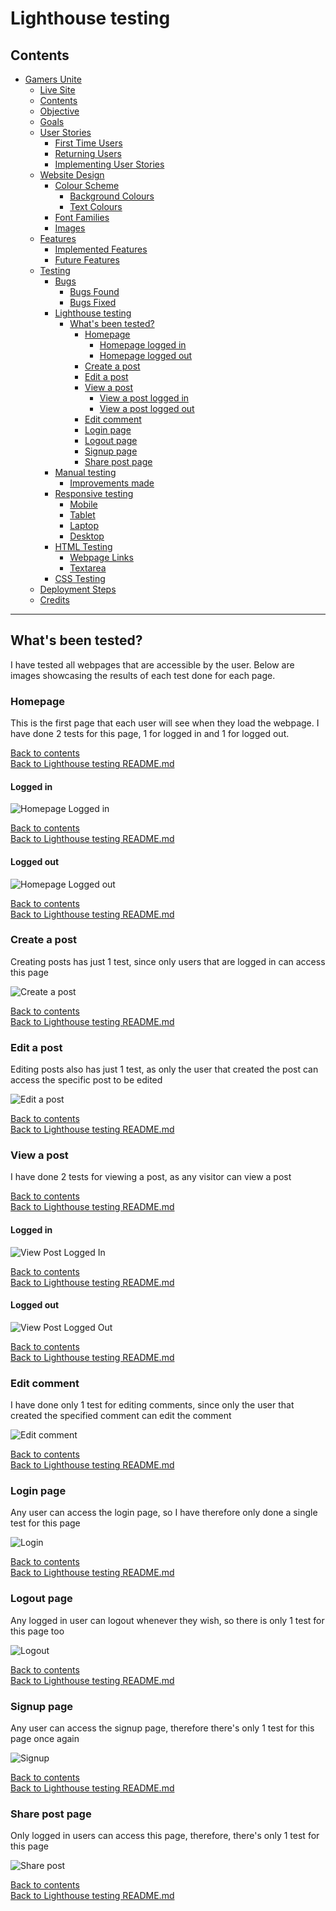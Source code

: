 # Lighthouse testing

## Contents

- [Gamers Unite](/README.md#gamers-unite)
    - [Live Site](/README.md#live-site)
    - [Contents](#contents)
    - [Objective](/README.md#objective)
    - [Goals](/README.md#goals)
    - [User Stories](/README.md#user-stories)
        - [First Time Users](/README.md#first-time-users)
        - [Returning Users](/README.md#returning-users)
        - [Implementing User Stories](/README.md#implementing-user-stories)
    - [Website Design](/README.md#website-design)
        - [Colour Scheme](/README.md#colour-scheme)
            - [Background Colours](/README.md#background-colours)
            - [Text Colours](/README.md#text-colours)
        - [Font Families](/README.md#font-families)
        - [Images](/README.md#images)
    - [Features](/README.md#features)
        - [Implemented Features](/README.md#implemented-features)
        - [Future Features](/README.md#future-features)
    - [Testing](/README.md#testing)
        - [Bugs](/README.md#bugs)
            - [Bugs Found](/BUGS.md#bugs-found)
            - [Bugs Fixed](/BUGS.md#bugs-fixed)
        - [Lighthouse testing](/README.md#lighthouse-testing)
            - [What's been tested?](#whats-been-tested)
                - [Homepage](#homepage)
                    - [Homepage logged in](#logged-in)
                    - [Homepage logged out](#logged-out)
                - [Create a post](#create-a-post)
                - [Edit a post](#edit-a-post)
                - [View a post](#view-a-post)
                    - [View a post logged in](#logged-in-1)
                    - [View a post logged out](#logged-out-1)
                - [Edit comment](#edit-comment)
                - [Login page](#login-page)
                - [Logout page](#logout-page)
                - [Signup page](#signup-page)
                - [Share post page](#share-post-page)
        - [Manual testing](/README.md#manual-testing)
            - [Improvements made](/README.md#improvements-made)
        - [Responsive testing](/README.md#responsive-testing)
            - [Mobile](/README.md#mobile)
            - [Tablet](/README.md#tablet)
            - [Laptop](/README.md#laptop)
            - [Desktop](/README.md#desktop)
        - [HTML Testing](/README.md#html-testing)
            - [Webpage Links](/README.md#webpage-links)
            - [Textarea](/README.md#textarea)
        - [CSS Testing](/README.md#css-testing)
    - [Deployment Steps](/README.md#deployment-steps)
    - [Credits](/README.md#credits)

---

## What's been tested?

I have tested all webpages that are accessible by the user. Below are images showcasing the results of each test done for each page.

### Homepage

This is the first page that each user will see when they load the webpage. I have done 2 tests for this page, 1 for logged in and 1 for logged out.

[Back to contents](#contents)   
[Back to Lighthouse testing README.md](/README.md#lighthouse-testing)

#### Logged in

![Homepage Logged in](/static/images/gamers-unite-logged-out-lighthouse.png)

[Back to contents](#contents)   
[Back to Lighthouse testing README.md](/README.md#lighthouse-testing)

#### Logged out

![Homepage Logged out](/static/images/gamers-unite-logged-in-lighthouse.png)

[Back to contents](#contents)   
[Back to Lighthouse testing README.md](/README.md#lighthouse-testing)

### Create a post

Creating posts has just 1 test, since only users that are logged in can access this page

![Create a post](/static/images/gamers-unite-create-a-post-lighthouse.png)

[Back to contents](#contents)   
[Back to Lighthouse testing README.md](/README.md#lighthouse-testing)

### Edit a post

Editing posts also has just 1 test, as only the user that created the post can access the specific post to be edited

![Edit a post](/static/images/gamers-unite-edit-comment-lighthouse.png)

[Back to contents](#contents)   
[Back to Lighthouse testing README.md](/README.md#lighthouse-testing)

### View a post

I have done 2 tests for viewing a post, as any visitor can view a post

[Back to contents](#contents)   
[Back to Lighthouse testing README.md](/README.md#lighthouse-testing)

#### Logged in

![View Post Logged In](/static/images/gamers-unite-view-post-lighthouse.png)

[Back to contents](#contents)   
[Back to Lighthouse testing README.md](/README.md#lighthouse-testing)

#### Logged out

![View Post Logged Out](/static/images/gamers-unite-view-post-logged-out-lighthouse.png)

[Back to contents](#contents)   
[Back to Lighthouse testing README.md](/README.md#lighthouse-testing)

### Edit comment

I have done only 1 test for editing comments, since only the user that created the specified comment can edit the comment

![Edit comment](/static/images/gamers-unite-edit-comment-lighthouse.png)

[Back to contents](#contents)   
[Back to Lighthouse testing README.md](/README.md#lighthouse-testing)

### Login page

Any user can access the login page, so I have therefore only done a single test for this page

![Login](/static/images/gamers-unite-login-lighthouse.png)

[Back to contents](#contents)   
[Back to Lighthouse testing README.md](/README.md#lighthouse-testing)

### Logout page

Any logged in user can logout whenever they wish, so there is only 1 test for this page too

![Logout](/static/images/gamers-unite-logout-lighthouse.png)

[Back to contents](#contents)   
[Back to Lighthouse testing README.md](/README.md#lighthouse-testing)

### Signup page

Any user can access the signup page, therefore there's only 1 test for this page once again

![Signup](/static/images/gamers-unite-register-lighthouse.png)

[Back to contents](#contents)   
[Back to Lighthouse testing README.md](/README.md#lighthouse-testing)

### Share post page

Only logged in users can access this page, therefore, there's only 1 test for this page

![Share post](/static/images/gamers-unite-share-post-lighthouse.png)

[Back to contents](#contents)   
[Back to Lighthouse testing README.md](/README.md#lighthouse-testing)